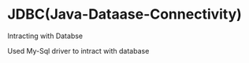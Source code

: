 # JDBC(Java-Dataase-Connectivity)
 Intracting with Databse

 Used My-Sql driver to intract with database
